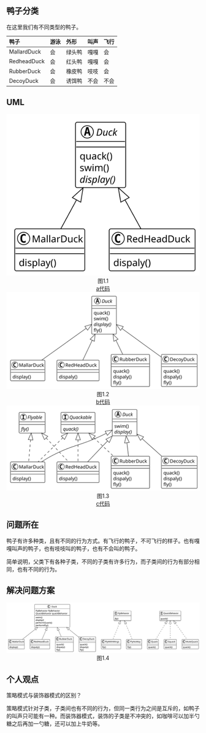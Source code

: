 ## 鸭子分类

在这里我们有不同类型的鸭子。

| 鸭子        | 游泳 | 外形   | 叫声 | 飞行 |
| :---------- | :--- | :----- | :--- | :--- |
| MallardDuck | 会   | 绿头鸭 | 嘎嘎 | 会   |
| RedheadDuck | 会   | 红头鸭 | 嘎嘎 | 会   |
| RubberDuck  | 会   | 橡皮鸭 | 吱吱 | 会   |
| DecoyDuck   | 会   | 诱饵鸭 | 不会 | 不会 |

## UML

<div align="center"><img src="./a/uml.svg"></div>
<div align="center">图1.1</div>
<div align="center"><a href="./a">a代码</a></div>

<div align="center"><img src="./b/uml.svg"></div>
<div align="center">图1.2</div>
<div align="center"><a href="./b">b代码</a></div>

<div align="center"><img src="./c/uml.svg"></div>
<div align="center">图1.3</div>
<div align="center"><a href="./c">c代码</a></div>

## 问题所在

鸭子有许多种类，且有不同的行为方式。有飞行的鸭子，不可飞行的样子。也有嘎嘎叫声的鸭子，也有吱吱叫的鸭子，也有不会叫的鸭子。

简单说明，父类下有各种子类，不同的子类有许多行为，而子类间的行为有部分相同，也有不同的行为。

## 解决问题方案

<div align="center"><img src="./d/uml.svg"></div>
<div align="center">图1.4</div>

## 个人观点

策略模式与装饰器模式的区别？

策略模式针对子类，子类间也有不同的行为，但同一类行为之间是互斥的，如鸭子的叫声只可能有一种。而装饰器模式，装饰的子类是不冲突的，如咖啡可以加半勺糖之后再加一勺糖，还可以加上牛奶等。
